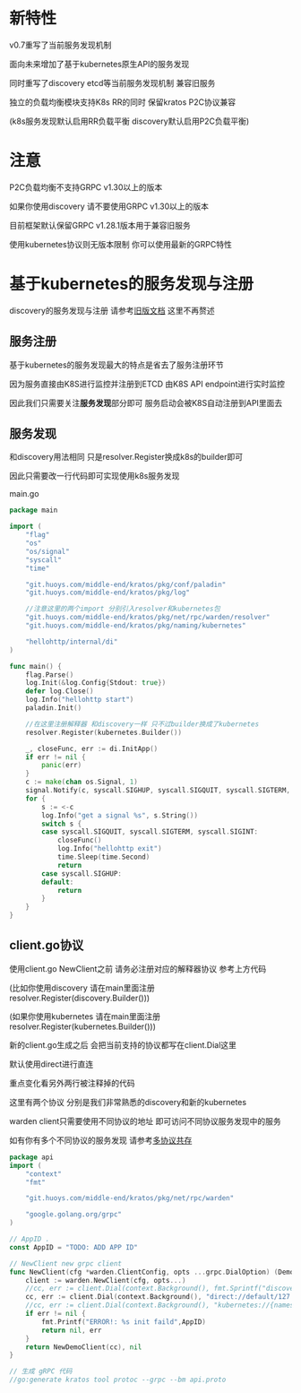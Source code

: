 # 新特性
v0.7重写了当前服务发现机制

面向未来增加了基于kubernetes原生API的服务发现

同时重写了discovery etcd等当前服务发现机制 兼容旧服务

独立的负载均衡模块支持K8s RR的同时 保留kratos P2C协议兼容

(k8s服务发现默认启用RR负载平衡 discovery默认启用P2C负载平衡)

# 注意
P2C负载均衡不支持GRPC v1.30以上的版本

如果你使用discovery 请不要使用GRPC v1.30以上的版本

目前框架默认保留GRPC v1.28.1版本用于兼容旧服务

使用kubernetes协议则无版本限制 你可以使用最新的GRPC特性

# 基于kubernetes的服务发现与注册
discovery的服务发现与注册 请参考[旧版文档](../warden.md) 这里不再赘述

## 服务注册
基于kubernetes的服务发现最大的特点是省去了服务注册环节 

因为服务直接由K8S进行监控并注册到ETCD 由K8S API endpoint进行实时监控

因此我们只需要关注**服务发现**部分即可 服务启动会被K8S自动注册到API里面去

## 服务发现

和discovery用法相同 只是resolver.Register换成k8s的builder即可

因此只需要改一行代码即可实现使用k8s服务发现

main.go
```go
package main

import (
	"flag"
	"os"
	"os/signal"
	"syscall"
	"time"

	"git.huoys.com/middle-end/kratos/pkg/conf/paladin"
	"git.huoys.com/middle-end/kratos/pkg/log"

	//注意这里的两个import 分别引入resolver和kubernetes包
	"git.huoys.com/middle-end/kratos/pkg/net/rpc/warden/resolver"
	"git.huoys.com/middle-end/kratos/pkg/naming/kubernetes"

	"hellohttp/internal/di"
)

func main() {
	flag.Parse()
	log.Init(&log.Config{Stdout: true}) 
	defer log.Close()
	log.Info("hellohttp start")
	paladin.Init()

	//在这里注册解释器 和discovery一样 只不过builder换成了kubernetes
	resolver.Register(kubernetes.Builder())

	_, closeFunc, err := di.InitApp()
	if err != nil {
		panic(err)
	}
	c := make(chan os.Signal, 1)
	signal.Notify(c, syscall.SIGHUP, syscall.SIGQUIT, syscall.SIGTERM, syscall.SIGINT)
	for {
		s := <-c
		log.Info("get a signal %s", s.String())
		switch s {
		case syscall.SIGQUIT, syscall.SIGTERM, syscall.SIGINT:
			closeFunc()
			log.Info("hellohttp exit")
			time.Sleep(time.Second)
			return
		case syscall.SIGHUP:
		default:
			return
		}
	}
}

```

## client.go协议
使用client.go NewClient之前 请务必注册对应的解释器协议 参考上方代码

(比如你使用discovery 请在main里面注册 resolver.Register(discovery.Builder()))

(如果你使用kubernetes 请在main里面注册 resolver.Register(kubernetes.Builder()))

新的client.go生成之后 会把当前支持的协议都写在client.Dial这里

默认使用direct进行直连

重点变化看另外两行被注释掉的代码

这里有两个协议 分别是我们非常熟悉的discovery和新的kubernetes

warden client只需要使用不同协议的地址 即可访问不同协议服务发现中的服务

如有你有多个不同协议的服务发现 请参考[多协议共存](multi-protocol-with-wardenclient.md)

```go
package api
import (
	"context"
	"fmt"

	"git.huoys.com/middle-end/kratos/pkg/net/rpc/warden"

	"google.golang.org/grpc"
)

// AppID .
const AppID = "TODO: ADD APP ID"

// NewClient new grpc client
func NewClient(cfg *warden.ClientConfig, opts ...grpc.DialOption) (DemoClient, error) {
	client := warden.NewClient(cfg, opts...)
	//cc, err := client.Dial(context.Background(), fmt.Sprintf("discovery://default/%s", AppID))
	cc, err := client.Dial(context.Background(), "direct://default/127.0.0.1:9000")
	//cc, err := client.Dial(context.Background(), "kubernetes://{namespace}/{servicename}:{portname}")
	if err != nil {
        fmt.Printf("ERROR!: %s init faild",AppID)
		return nil, err
	}
	return NewDemoClient(cc), nil
}

// 生成 gRPC 代码
//go:generate kratos tool protoc --grpc --bm api.proto

```